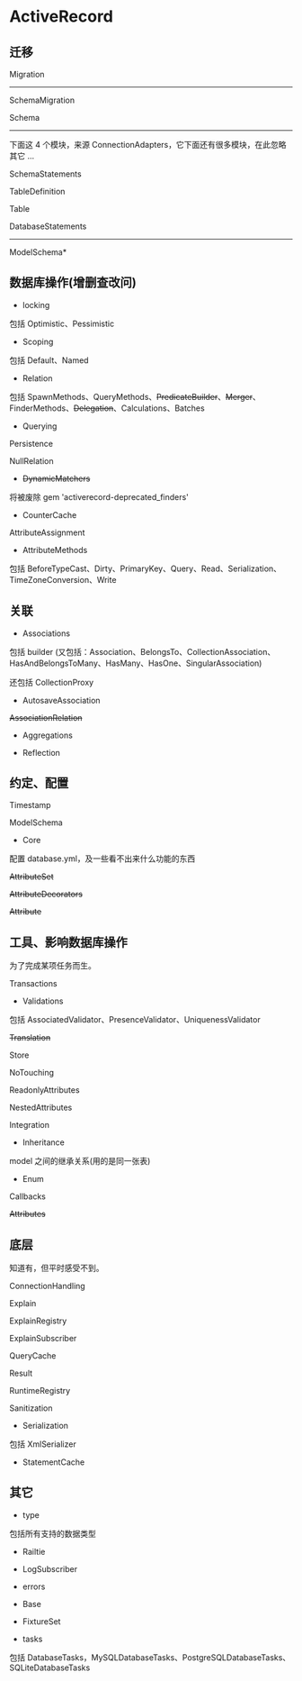 # ActiveRecord

## 迁移

Migration

---

SchemaMigration

Schema

---

下面这 4 个模块，来源 ConnectionAdapters，它下面还有很多模块，在此忽略其它 ...

SchemaStatements

TableDefinition

Table

DatabaseStatements

---

ModelSchema*

## 数据库操作(增删查改问)

- locking

包括 Optimistic、Pessimistic

- Scoping

包括 Default、Named

- Relation

包括 SpawnMethods、QueryMethods、~~PredicateBuilder~~、~~Merger~~、FinderMethods、~~Delegation~~、Calculations、Batches

- Querying

Persistence

NullRelation

- ~~DynamicMatchers~~

将被废除 gem 'activerecord-deprecated_finders'

- CounterCache

AttributeAssignment

- AttributeMethods

包括 BeforeTypeCast、Dirty、PrimaryKey、Query、Read、Serialization、TimeZoneConversion、Write

## 关联

- Associations

包括 builder (又包括：Association、BelongsTo、CollectionAssociation、HasAndBelongsToMany、HasMany、HasOne、SingularAssociation)

还包括 CollectionProxy

- AutosaveAssociation

~~AssociationRelation~~

- Aggregations

- Reflection

## 约定、配置

Timestamp

ModelSchema

- Core

配置 database.yml，及一些看不出来什么功能的东西

~~AttributeSet~~

~~AttributeDecorators~~

~~Attribute~~

## 工具、影响数据库操作

为了完成某项任务而生。

Transactions

- Validations

包括 AssociatedValidator、PresenceValidator、UniquenessValidator

~~Translation~~

Store

NoTouching

ReadonlyAttributes

NestedAttributes

Integration

- Inheritance

model 之间的继承关系(用的是同一张表)

- Enum

Callbacks

~~Attributes~~

## 底层

知道有，但平时感受不到。

ConnectionHandling

Explain

ExplainRegistry

ExplainSubscriber

QueryCache

Result

RuntimeRegistry

Sanitization

- Serialization

包括 XmlSerializer

- StatementCache

## 其它

- type

包括所有支持的数据类型

- Railtie

- LogSubscriber

- errors

- Base

- FixtureSet

- tasks

包括 DatabaseTasks，MySQLDatabaseTasks、PostgreSQLDatabaseTasks、SQLiteDatabaseTasks

